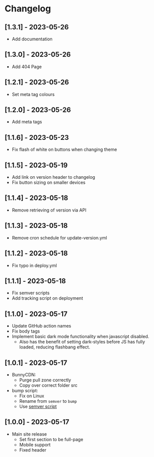 # Changelog

## [1.3.1] - 2023-05-26

- Add documentation

## [1.3.0] - 2023-05-26

- Add 404 Page

## [1.2.1] - 2023-05-26

- Set meta tag colours

## [1.2.0] - 2023-05-26

- Add meta tags

## [1.1.6] - 2023-05-23

- Fix flash of white on buttons when changing theme

## [1.1.5] - 2023-05-19

- Add link on version header to changelog
- Fix button sizing on smaller devices

## [1.1.4] - 2023-05-18

- Remove retrieving of version via API

## [1.1.3] - 2023-05-18

- Remove cron schedule for update-version.yml

## [1.1.2] - 2023-05-18

- Fix typo in deploy.yml

## [1.1.1] - 2023-05-18

- Fix semver scripts
- Add tracking script on deployment

## [1.1.0] - 2023-05-17

- Update GitHub action names
- Fix body tags
- Implement basic dark mode functionality when javascript disabled.
  - Also has the benefit of setting dark-styles before JS has fully loaded, reducing flashbang effect.

## [1.0.1] - 2023-05-17

- BunnyCDN:
  - Purge pull zone correctly
  - Copy over correct folder src
- bump script:
  - Fix on Linux
  - Rename from `semver` to `bump`
  - Use [semver script](https://github.com/fsaintjacques/semver-tool)

## [1.0.0] - 2023-05-17

- Main site release
  - Set first section to be full-page
  - Mobile support
  - Fixed header
